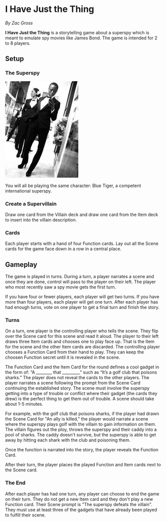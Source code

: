 # I Have Just the Thing

*By Zac Gross*

**I Have Just the Thing** is a storytelling game about a superspy which is meant to emulate spy movies like James Bond. The game is intended for 2 to 8 players.

## Setup

### The Superspy

![SuperSpy](PrototypeArt/SuperSpyTemp.jpg)

You will all be playing the same character: Blue Tiger, a competent international superspy.

### Create a Supervillain

Draw one card from the Villain deck and draw one card from the Item deck to insert into the villain description. 

### Cards

Each player starts with a hand of four Function cards. Lay out all the Scene cards for the game face down in a row in a central place.

## Gameplay

The game is played in turns. During a turn, a player narrates a scene and once they are done, control will pass to the player on their left. The player who most recently saw a spy movie gets the first turn.

If you have four or fewer players, each player will get two turns. If you have more than four players, each player will get one turn. After each player has had enough turns, vote on one player to get a final turn and finish the story. 

### Turns
On a turn, one player is the controlling player who tells the scene. They flip over the Scene card for this scene and read it aloud. The player to their left draws three Item cards and chooses one to play face up. That is the Item for the scene and the other Item cards are discarded. The controlling player chooses a Function Card from their hand to play. They can keep the choosen Function secret until it is revealed in the scene.

The Function Card and the Item Card for the round defines a cool gadget in the form of: “A ________ that _________” such as “It’s a golf club that poisons sharks.” The player does not reveal the cards to the other players. The player narrates a scene following the prompt from the Scene Card continuing the established story. The scene must involve the superspy getting into a type of trouble or conflict where their gadget (the cards they drew) is the perfect thing to get them out of trouble. A scene should take about 1-5 minutes.

For example, with the golf club that poisons sharks, if the player had drawn the Scene Card for "An ally is killed," the player would narrate a scene where the superspy plays golf with the villain to gain information on them. The villain figures out the ploy, throws the superspy and their caddy into a pool of sharks. The caddy doesn't survive, but the superspy is able to get away by hitting each shark with the club and poisoning them.

Once the function is narrated into the story, the player reveals the Function Card.

After their turn, the player places the played Function and Item cards next to the Scene card.

### The End

After each player has had one turn, any player can choose to end the game on their turn. They do not get a new Item card and they don't play a new Function card. Their Scene prompt is "The superspy defeats the villain". They must use at least three of the gadgets that have already been played to fulfill their scene.
